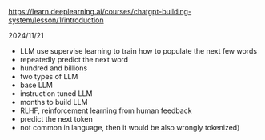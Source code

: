 https://learn.deeplearning.ai/courses/chatgpt-building-system/lesson/1/introduction

2024/11/21

- LLM use supervise learning to train how to populate the next few words
- repeatedly predict the next word
- hundred and billions
- two types of LLM
- base LLM
- instruction tuned LLM
- months to build LLM
- RLHF, reinforcement learning from human feedback
- predict the next token
- not common in language, then it would be also wrongly tokenized)
